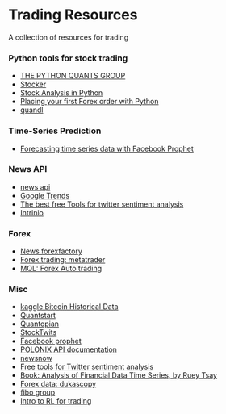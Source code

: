 # Trading Resources
A collection of resources for trading


### Python tools for stock trading

* [THE PYTHON QUANTS GROUP](https://tpq.io/)
* [Stocker](https://github.com/WillKoehrsen/Data-Analysis/tree/master/stocker)
* [Stock Analysis in Python](https://towardsdatascience.com/stock-analysis-in-python-a0054e2c1a4c)
* [Placing your first Forex order with Python](http://jon.io/placing-your-first-forex-trade-with-python.html)
* [quandl](https://www.quandl.com/tools/python)

### Time-Series Prediction
* [Forecasting time series data with Facebook Prophet](https://pythondata.com/forecasting-time-series-data-prophet-trend-changepoints/)


### News API
* [news api](https://newsapi.org/docs/get-started)
* [Google Trends](https://trends.google.com/trends/?geo=US)
* [The best free Tools for twitter sentiment analysis](https://www.softwareadvice.com/resources/free-twitter-sentiment-analysis-tools/)
* [Intrinio](https://intrinio.com/)

### Forex
* [News forexfactory](https://www.forexfactory.com/)
* [Forex trading: metatrader]()
* [MQL: Forex Auto trading]()

### Misc
* [kaggle Bitcoin Historical Data]()
* [Quantstart](https://www.quantstart.com/successful-algorithmic-trading-ebook)
* [Quantopian](https://www.quantopian.com/tutorials/getting-started#lesson1)
* [StockTwits](https://stocktwits.com/)
* [Facebook prophet](https://github.com/facebook/prophet)
* [POLONIX API documentation](https://docs.poloniex.com/#introduction)
* [newsnow](https://www.newsnow.co.uk/h/Business+&+Finance/Cryptocurrencies)
* [Free tools for Twitter sentiment analysis](https://www.softwareadvice.com/resources/free-twitter-sentiment-analysis-tools/)
* [Book: Analysis of Financial Data Time Series, by Ruey Tsay](http://cfa.goldenglobal.org.cn/uploadfile/append_file/%E8%B5%84%E6%96%99%E4%B8%8B%E8%BD%BD/CFA%E5%AD%A6%E4%B9%A0%E8%B5%84%E6%96%99/Analysis%20of%20Financial%20Time%20Series%202nd%20Edition.pdf)
* [Forex data: dukascopy](https://www.dukascopy.com/swiss/english/marketwatch/historical/)
* [fibo group](https://www.fibogroup.com/)
* [Intro to RL for trading](http://www.wildml.com/2018/02/introduction-to-learning-to-trade-with-reinforcement-learning/)
